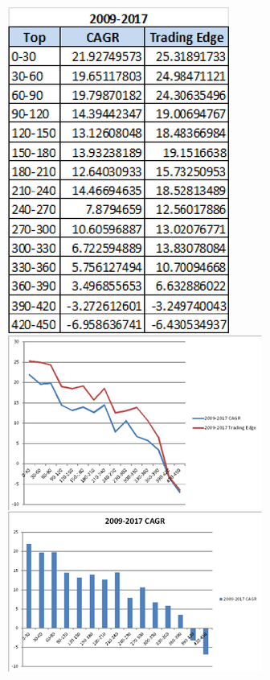 ![](https://github.com/qodeinvestments/Swan-Documentation/blob/main/Systems/QGF/Backtest_Code/Python%20Codes/Table%2009-17.png)
![](https://github.com/qodeinvestments/Swan-Documentation/blob/main/Systems/QGF/Backtest_Code/Python%20Codes/Chart%2009-17.png)
![](https://github.com/qodeinvestments/Swan-Documentation/blob/main/Systems/QGF/Backtest_Code/Python%20Codes/Bar%20Chart%2009-17.png)
